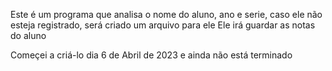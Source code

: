 Este é um programa que analisa o nome do aluno, ano e serie, caso ele não esteja registrado, será criado um arquivo para ele
Ele irá guardar as notas do aluno

Começei a criá-lo dia 6 de Abril de 2023 e ainda não está terminado